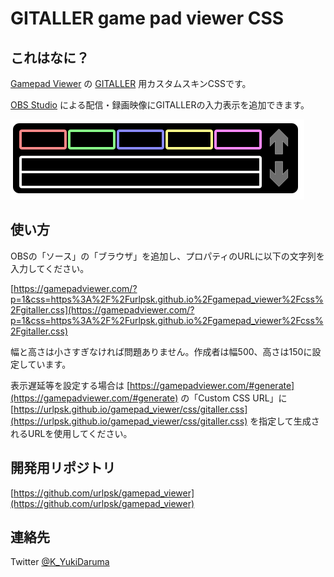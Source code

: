 # GITALLER game pad viewer CSS

## これはなに？

[Gamepad Viewer](https://gamepadviewer.com/) の [GITALLER](https://www.dj-dao.com/jp/gitaller) 用カスタムスキンCSSです。

[OBS Studio](https://obsproject.com/) による配信・録画映像にGITALLERの入力表示を追加できます。

![見た目](img/sample.png)

## 使い方

OBSの「ソース」の「ブラウザ」を追加し、プロパティのURLに以下の文字列を入力してください。

[https://gamepadviewer.com/?p=1&css=https%3A%2F%2Furlpsk.github.io%2Fgamepad_viewer%2Fcss%2Fgitaller.css](https://gamepadviewer.com/?p=1&css=https%3A%2F%2Furlpsk.github.io%2Fgamepad_viewer%2Fcss%2Fgitaller.css)

幅と高さは小さすぎなければ問題ありません。作成者は幅500、高さは150に設定しています。

表示遅延等を設定する場合は [https://gamepadviewer.com/#generate](https://gamepadviewer.com/#generate) の「Custom CSS URL」に [https://urlpsk.github.io/gamepad_viewer/css/gitaller.css](https://urlpsk.github.io/gamepad_viewer/css/gitaller.css)
を指定して生成されるURLを使用してください。

## 開発用リポジトリ

[https://github.com/urlpsk/gamepad_viewer](https://github.com/urlpsk/gamepad_viewer)

## 連絡先

Twitter [@K_YukiDaruma](https://twitter.com/K_YukiDaruma)